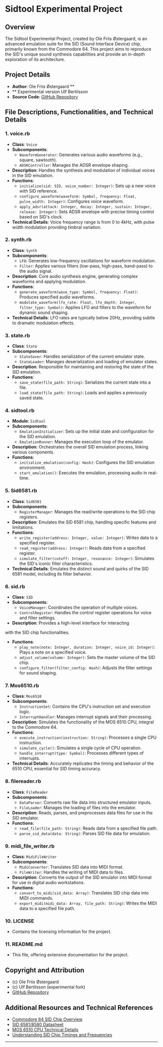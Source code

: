 # Sidtool Experimental Project

## Overview
The Sidtool Experimental Project, created by Ole Friis Østergaard, is an advanced emulation suite for the SID (Sound Interface Device) chip, primarily known from the Commodore 64. This project aims to reproduce the SID's unique sound synthesis capabilities and provide an in-depth exploration of its architecture.

## Project Details
- **Author**: Ole Friis Østergaard **
- ** Experimental version Ulf Bertilsson
- **Source Code**: [GitHub Repository](https://github.com/olefriis/sidtool)

## File Descriptions, Functionalities, and Technical Details

### 1. voice.rb
- **Class**: `Voice`
- **Subcomponents**:
  - `WaveformGenerator`: Generates various audio waveforms (e.g., square, sawtooth).
  - `ADSRController`: Manages the ADSR envelope shaping.
- **Description**: Handles the synthesis and modulation of individual voices in the SID emulation.
- **Functions**:
  - `initialize(sid: SID, voice_number: Integer)`: Sets up a new voice with SID reference.
  - `configure_waveform(waveform: Symbol, frequency: Float, pulse_width: Integer)`: Configures voice waveform.
  - `apply_adsr(attack: Integer, decay: Integer, sustain: Integer, release: Integer)`: Sets ADSR envelope with precise timing control based on SID's clock.
- **Technical Details**: Voice frequency range is from 0 to 4kHz, with pulse width modulation providing timbral variation.

### 2. synth.rb
- **Class**: `Synth`
- **Subcomponents**:
  - `LFO`: Generates low-frequency oscillations for waveform modulation.
  - `Filter`: Applies various filters (low-pass, high-pass, band-pass) to the audio signal.
- **Description**: Core audio synthesis engine, generating complex waveforms and applying modulation.
- **Functions**:
  - `generate_waveform(wave_type: Symbol, frequency: Float)`: Produces specified audio waveforms.
  - `modulate_waveform(lfo_rate: Float, lfo_depth: Integer, filter_type: Symbol)`: Applies LFO and filters to the waveform for dynamic sound shaping.
- **Technical Details**: LFO rates are typically below 20Hz, providing subtle to dramatic modulation effects.

### 3. state.rb
- **Class**: `State`
- **Subcomponents**:
  - `StateSaver`: Handles serialization of the current emulator state.
  - `StateLoader`: Manages deserialization and loading of emulator states.
- **Description**: Responsible for maintaining and restoring the state of the SID emulation.
- **Functions**:
  - `save_state(file_path: String)`: Serializes the current state into a file.
  - `load_state(file_path: String)`: Loads and applies a previously saved state.

### 4. sidtool.rb
- **Module**: `Sidtool`
- **Subcomponents**:
  - `EmulationInitializer`: Sets up the initial state and configuration for the SID emulation.
  - `EmulationRunner`: Manages the execution loop of the emulator.
- **Description**: Orchestrates the overall SID emulation process, linking various components.
- **Functions**:
  - `initialize_emulation(config: Hash)`: Configures the SID emulation environment.
  - `start_emulation()`: Executes the emulation, processing audio in real-time.

### 5. Sid6581.rb
- **Class**: `Sid6581`
- **Subcomponents**:
  - `RegisterManager`: Manages the read/write operations to the SID chip registers.
- **Description**: Emulates the SID 6581 chip, handling specific features and limitations.
- **Functions**:
  - `write_register(address: Integer, value: Integer)`: Writes data to a specified register.
  - `read_register(address: Integer)`: Reads data from a specified register.
  - `simulate_filter(cutoff: Integer, resonance: Integer)`: Simulates the SID's iconic filter characteristics.
- **Technical Details**: Emulates the distinct sound and quirks of the SID 6581 model, including its filter behavior.

### 6. sid.rb
- **Class**: `SID`
- **Subcomponents**:
  - `VoiceManager`: Coordinates the operation of multiple voices.
  - `ControlRegister`: Handles the control register operations for voice and filter settings.
- **Description**: Provides a high-level interface for interacting

 with the SID chip functionalities.
- **Functions**:
  - `play_note(note: Integer, duration: Integer, voice_id: Integer)`: Plays a note on a specified voice.
  - `adjust_volume(volume: Integer)`: Sets the master volume of the SID chip.
  - `configure_filter(filter_config: Hash)`: Adjusts the filter settings for sound shaping.

### 7. Mos6510.rb
- **Class**: `Mos6510`
- **Subcomponents**:
  - `InstructionSet`: Contains the CPU's instruction set and execution logic.
  - `InterruptHandler`: Manages interrupt signals and their processing.
- **Description**: Simulates the functionality of the MOS 6510 CPU, integral to the Commodore 64.
- **Functions**:
  - `execute_instruction(instruction: String)`: Processes a single CPU instruction.
  - `simulate_cycle()`: Simulates a single cycle of CPU operation.
  - `handle_interrupt(type: Symbol)`: Processes different types of interrupts.
- **Technical Details**: Accurately replicates the timing and behavior of the 6510 CPU, essential for SID timing accuracy.

### 8. filereader.rb
- **Class**: `FileReader`
- **Subcomponents**:
  - `DataParser`: Converts raw file data into structured emulator inputs.
  - `FileLoader`: Manages the loading of files into the emulator.
- **Description**: Reads, parses, and preprocesses data files for use in the SID emulator.
- **Functions**:
  - `read_file(file_path: String)`: Reads data from a specified file path.
  - `parse_sid_data(data: String)`: Parses SID file data for emulation.

### 9. midi_file_writer.rb
- **Class**: `MidiFileWriter`
- **Subcomponents**:
  - `MidiConverter`: Translates SID data into MIDI format.
  - `FileWriter`: Handles the writing of MIDI data to files.
- **Description**: Converts the output of the SID emulator into MIDI format for use in digital audio workstations.
- **Functions**:
  - `convert_to_midi(sid_data: Array)`: Translates SID chip data into MIDI commands.
  - `export_midi(midi_data: Array, file_path: String)`: Writes the MIDI data to a specified file path.

### 10. LICENSE
- Contains the licensing information for the project.

### 11. README.md
- This file, offering extensive documentation for the project.

## Copyright and Attribution
- (c) Ole Friis Østergaard
- (c) Ulf Bertilsson (experimental fork)
- [GitHub Repository](https://github.com/olefriis/sidtool)

## Additional Resources and Technical References
- [Commodore 64 SID Chip Overview](https://www.c64-wiki.com/wiki/SID)
- [SID 6581/8580 Datasheet](http://www.waitingforfriday.com/index.php/Commodore_SID_6581_Datasheet)
- [MOS 6510 CPU Technical Details](https://en.wikipedia.org/wiki/MOS_Technology_6510)
- [Understanding SID Chip Timings and Frequencies](https://www.sidmusic.org/sid-timing-details)

---
